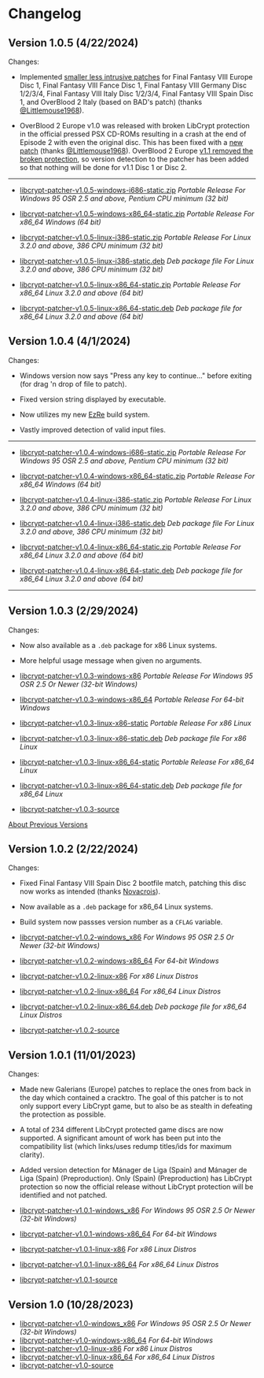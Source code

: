 # Changelog

## Version 1.0.5 (4/22/2024)

Changes:

*   Implemented [smaller less intrusive patches](https://github.com/alex-free/libcrypt-patcher/issues/5) for Final Fantasy VIII Europe Disc 1, Final Fantasy VIII Fance Disc 1, Final Fantasy VIII Germany Disc 1/2/3/4, Final Fantasy VIII Italy Disc 1/2/3/4, Final Fantasy VIII Spain Disc 1, and OverBlood 2 Italy (based on BAD's patch) (thanks [@Littlemouse1968](https://github.com/Littlemouse1968)).

*   OverBlood 2 Europe v1.0 was released with broken LibCrypt protection in the official pressed PSX CD-ROMs resulting in a crash at the end of Episode 2 with even the original disc. This has been fixed with a [new patch](https://github.com/alex-free/libcrypt-patcher/issues/5) (thanks [@Littlemouse1968](https://github.com/Littlemouse1968)). OverBlood 2 Europe [v1.1 removed the broken protection](https://www.ps2-home.com/forum/viewtopic.php?t=1819&start=30), so version detection to the patcher has been added so that nothing will be done for v1.1 Disc 1 or Disc 2.


----------------------------------------------------

*	[libcrypt-patcher-v1.0.5-windows-i686-static.zip](https://github.com/alex-free/libcrypt-patcher/releases/download/v1.0.5/libcrypt-patcher-v1.0.5-windows-i686-static.zip) _Portable Release For Windows 95 OSR 2.5 and above, Pentium CPU minimum (32 bit)_

*	[libcrypt-patcher-v1.0.5-windows-x86\_64-static.zip](https://github.com/alex-free/libcrypt-patcher/releases/download/v1.0.5/libcrypt-patcher-v1.0.5-windows-x86_64-static.zip) _Portable Release For x86_64 Windows (64 bit)_

*	[libcrypt-patcher-v1.0.5-linux-i386-static.zip](https://github.com/alex-free/libcrypt-patcher/releases/download/v1.0.5/libcrypt-patcher-v1.0.5-linux-i386-static.zip) _Portable Release For Linux 3.2.0 and above, 386 CPU minimum (32 bit)_

*	[libcrypt-patcher-v1.0.5-linux-i386-static.deb](https://github.com/alex-free/libcrypt-patcher/releases/download/v1.0.5/libcrypt-patcher-v1.0.5-linux-i386-static.deb) _Deb package file For Linux 3.2.0 and above, 386 CPU minimum (32 bit)_

*	[libcrypt-patcher-v1.0.5-linux-x86\_64-static.zip](https://github.com/alex-free/libcrypt-patcher/releases/download/v1.0.5/libcrypt-patcher-v1.0.5-linux-x86_64-static.zip) _Portable Release For x86\_64 Linux 3.2.0 and above (64 bit)_

*	[libcrypt-patcher-v1.0.5-linux-x86\_64-static.deb](https://github.com/alex-free/libcrypt-patcher/releases/download/v1.0.5/libcrypt-patcher-v1.0.5-linux-x86_64-static.deb) _Deb package file for x86_64 Linux 3.2.0 and above (64 bit)_

## Version 1.0.4 (4/1/2024)

Changes:

*   Windows version now says "Press any key to continue..." before exiting (for drag 'n drop of file to patch).

*   Fixed version string displayed by executable.

*   Now utilizes my new [EzRe](https://github.com/alex-free/ezre) build system.

*   Vastly improved detection of valid input files.

----------------------------------------------------

*	[libcrypt-patcher-v1.0.4-windows-i686-static.zip](https://github.com/alex-free/libcrypt-patcher/releases/download/v1.0.4/libcrypt-patcher-v1.0.4-windows-i686-static.zip) _Portable Release For Windows 95 OSR 2.5 and above, Pentium CPU minimum (32 bit)_

*	[libcrypt-patcher-v1.0.4-windows-x86\_64-static.zip](https://github.com/alex-free/libcrypt-patcher/releases/download/v1.0.4/libcrypt-patcher-v1.0.4-windows-x86_64-static.zip) _Portable Release For x86_64 Windows (64 bit)_

*	[libcrypt-patcher-v1.0.4-linux-i386-static.zip](https://github.com/alex-free/libcrypt-patcher/releases/download/v1.0.4/libcrypt-patcher-v1.0.4-linux-i386-static.zip) _Portable Release For Linux 3.2.0 and above, 386 CPU minimum (32 bit)_

*	[libcrypt-patcher-v1.0.4-linux-i386-static.deb](https://github.com/alex-free/libcrypt-patcher/releases/download/v1.0.4/libcrypt-patcher-v1.0.4-linux-i386-static.deb) _Deb package file For Linux 3.2.0 and above, 386 CPU minimum (32 bit)_

*	[libcrypt-patcher-v1.0.4-linux-x86\_64-static.zip](https://github.com/alex-free/libcrypt-patcher/releases/download/v1.0.4/libcrypt-patcher-v1.0.4-linux-x86_64-static.zip) _Portable Release For x86\_64 Linux 3.2.0 and above (64 bit)_

*	[libcrypt-patcher-v1.0.4-linux-x86\_64-static.deb](https://github.com/alex-free/libcrypt-patcher/releases/download/v1.0.4/libcrypt-patcher-v1.0.4-linux-x86_64-static.deb) _Deb package file for x86_64 Linux 3.2.0 and above (64 bit)_

---------------------------------------

## Version 1.0.3 (2/29/2024)

Changes:

*   Now also available as a `.deb` package for x86 Linux systems.

*   More helpful usage message when given no arguments.

*	[libcrypt-patcher-v1.0.3-windows-x86](https://github.com/alex-free/libcrypt-patcher/releases/download/v1.0.3/libcrypt-patcher-v1.0.3-windows-x86.zip) _Portable Release For Windows 95 OSR 2.5 Or Newer (32-bit Windows)_
*	[libcrypt-patcher-v1.0.3-windows-x86\_64](https://github.com/alex-free/libcrypt-patcher/releases/download/v1.0.3/libcrypt-patcher-v1.0.3-windows-x86_64.zip) _Portable Release For 64-bit Windows_
*	[libcrypt-patcher-v1.0.3-linux-x86-static](https://github.com/alex-free/libcrypt-patcher/releases/download/v1.0.3/libcrypt-patcher-v1.0.3-linux-x86-static.zip) _Portable Release For x86 Linux_
*	[libcrypt-patcher-v1.0.3-linux-x86-static.deb](https://github.com/alex-free/libcrypt-patcher/releases/download/v1.0.3/libcrypt-patcher-v1.0.3-linux-x86-static.deb) _Deb package file For x86 Linux_
*	[libcrypt-patcher-v1.0.3-linux-x86\_64-static](https://github.com/alex-free/libcrypt-patcher/releases/download/v1.0.3/libcrypt-patcher-v1.0.3-linux-x86_64-static.zip) _Portable Release For x86\_64 Linux_
*	[libcrypt-patcher-v1.0.3-linux-x86\_64-static.deb](https://github.com/alex-free/libcrypt-patcher/releases/download/v1.0.3/libcrypt-patcher-v1.0.3-linux-x86_64-static.deb) _Deb package file for x86_64 Linux_
*	[libcrypt-patcher-v1.0.3-source](https://github.com/alex-free/libcrypt-patcher/archive/refs/tags/v1.0.3.zip)

[About Previous Versions](changelog.md)

## Version 1.0.2 (2/22/2024)

Changes:

*   Fixed Final Fantasy VIII Spain Disc 2 bootfile match, patching this disc now works as intended (thanks [Novacrois](https://github.com/alex-free/libcrypt-patcher/pull/1)).

*   Now available as a `.deb` package for x86_64 Linux systems.

*   Build system now passses version number as a `CFLAG` variable.

*	[libcrypt-patcher-v1.0.2-windows\_x86](https://github.com/alex-free/libcrypt-patcher/releases/download/v1.0.2/lcp-v1.0.2-windows-x86.zip) _For Windows 95 OSR 2.5 Or Newer (32-bit Windows)_
*	[libcrypt-patcher-v1.0.2-windows-x86\_64](https://github.com/alex-free/libcrypt-patcher/releases/download/v1.0.2/lcp-v1.0.2-windows-x86_64.zip) _For 64-bit Windows_
*	[libcrypt-patcher-v1.0.2-linux-x86](https://github.com/alex-free/libcrypt-patcher/releases/download/v1.0.2/lcp-v1.0.2-linux-x86_static.zip) _For x86 Linux Distros_
*	[libcrypt-patcher-v1.0.2-linux-x86\_64](https://github.com/alex-free/libcrypt-patcher/releases/download/v1.0.2/lcp-v1.0.2-linux-x86_64_static.zip) _For x86_64 Linux Distros_
*	[libcrypt-patcher-v1.0.2-linux-x86\_64.deb](https://github.com/alex-free/libcrypt-patcher/releases/download/v1.0.2/libcrypt-patcher-1.0.2-amd64.deb) _Deb package file for x86_64 Linux Distros_
*	[libcrypt-patcher-v1.0.2-source](https://github.com/alex-free/libcrypt-patcher/archive/refs/tags/v1.0.2.zip)


## Version 1.0.1 (11/01/2023)

Changes:

*   Made new Galerians (Europe) patches to replace the ones from back in the day which contained a cracktro. The goal of this patcher is to not only support every LibCrypt game, but to also be as stealth in defeating the protection as possible.

*   A total of 234 different LibCrypt protected game discs are now supported. A significant amount of work has been put into the compatibility list (which links/uses redump titles/ids for maximum clarity).

*   Added version detection for Mánager de Liga (Spain) and Mánager de Liga (Spain) (Preproduction). Only (Spain) (Preproduction) has LibCrypt protection so now the official release without LibCrypt protection will be identified and not patched.

*	[libcrypt-patcher-v1.0.1-windows\_x86](https://github.com/alex-free/libcrypt-patcher/releases/download/v1.0.1/lcp-v1.0.1-windows-x86.zip) _For Windows 95 OSR 2.5 Or Newer (32-bit Windows)_
*	[libcrypt-patcher-v1.0.1-windows-x86\_64](https://github.com/alex-free/libcrypt-patcher/releases/download/v1.0.1/lcp-v1.0.1-windows-x86_64.zip) _For 64-bit Windows_
*	[libcrypt-patcher-v1.0.1-linux-x86](https://github.com/alex-free/libcrypt-patcher/releases/download/v1.0.1/lcp-v1.0.1-linux-x86_static.zip) _For x86 Linux Distros_
*	[libcrypt-patcher-v1.0.1-linux-x86\_64](https://github.com/alex-free/libcrypt-patcher/releases/download/v1.0.1/lcp-v1.0.1-linux-x86_64_static.zip) _For x86_64 Linux Distros_
*	[libcrypt-patcher-v1.0.1-source](https://github.com/alex-free/libcrypt-patcher/archive/refs/tags/v1.0.1.zip)

## Version 1.0 (10/28/2023)

*	[libcrypt-patcher-v1.0-windows\_x86](https://github.com/alex-free/libcrypt-patcher/releases/download/v1.0/lcp-v1.0-windows-x86.zip) _For Windows 95 OSR 2.5 Or Newer (32-bit Windows)_
*	[libcrypt-patcher-v1.0-windows-x86\_64](https://github.com/alex-free/libcrypt-patcher/releases/download/v1.0/lcp-v1.0-windows-x86_64.zip) _For 64-bit Windows_
*	[libcrypt-patcher-v1.0-linux-x86](https://github.com/alex-free/libcrypt-patcher/releases/download/v1.0/lcp-v1.0-linux-x86_static.zip) _For x86 Linux Distros_
*	[libcrypt-patcher-v1.0-linux-x86\_64](https://github.com/alex-free/libcrypt-patcher/releases/download/v1.0/lcp-v1.0-linux-x86_64_static.zip) _For x86_64 Linux Distros_
*	[libcrypt-patcher-v1.0-source](https://github.com/alex-free/libcrypt-patcher/archive/refs/tags/v1.0.zip)